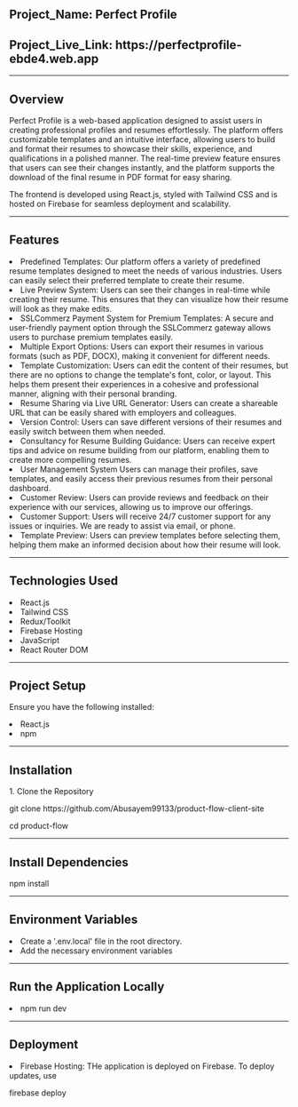  <h2>Project_Name: Perfect Profile</h2>
<h2>Project_Live_Link: https://perfectprofile-ebde4.web.app</h2>

<hr/>
<h2> Overview</h2>

<p>Perfect Profile is a web-based application designed to assist users in creating professional profiles and resumes effortlessly. The platform offers customizable templates and an intuitive interface, allowing users to build and format their resumes to showcase their skills, experience, and qualifications in a polished manner. The real-time preview feature ensures that users can see their changes instantly, and the platform supports the download of the final resume in PDF format for easy sharing.

The frontend is developed using React.js, styled with Tailwind CSS and is hosted on Firebase for seamless deployment and scalability.</p>

<hr/>
<h2>Features</h2>

<li>Predefined Templates:
Our platform offers a variety of predefined resume templates designed to meet the needs of various industries. Users can easily select their preferred template to create their resume.</li>

<li>Live Preview System:
Users can see their changes in real-time while creating their resume. This ensures that they can visualize how their resume will look as they make edits.</li>

<li>SSLCommerz Payment System for Premium Templates:
A secure and user-friendly payment option through the SSLCommerz gateway allows users to purchase premium templates easily.</li>

<li>Multiple Export Options:
Users can export their resumes in various formats (such as PDF, DOCX), making it convenient for different needs.</li>

<li>Template Customization:
Users can edit the content of their resumes, but there are no options to change the template's font, color, or layout. This helps them present their experiences in a cohesive and professional manner, aligning with their personal branding.</li>

<li>Resume Sharing via Live URL Generator:
Users can create a shareable URL that can be easily shared with employers and colleagues.</li>

<li>Version Control:
Users can save different versions of their resumes and easily switch between them when needed.</li>

<li>Consultancy for Resume Building Guidance:
Users can receive expert tips and advice on resume building from our platform, enabling them to create more compelling resumes.</li>

<li>User Management System
Users can manage their profiles, save templates, and easily access their previous resumes from their personal dashboard.</li>

<li>Customer Review:
Users can provide reviews and feedback on their experience with our services, allowing us to improve our offerings.</li>

<li>Customer Support:
Users will receive 24/7 customer support for any issues or inquiries. We are ready to assist via  email, or phone.</li>

<li>Template Preview:
Users can preview templates before selecting them, helping them make an informed decision about how their resume will look.</li>
 <hr/>
<h2>Technologies Used</h2>
<li>React.js</li>
<li>Tailwind CSS</li>
<li>Redux/Toolkit</li>
<li>Firebase Hosting</li>
<li>JavaScript</li>
<li>React Router DOM</li>

<hr/>

<h2>Project Setup</h2>
<p>Ensure you have the following installed:</p>
<li>React.js</li>
<li>npm</li>
<hr/>
<h2>Installation</h2>
<p>1. Clone the Repository</p>
<p>git clone https://github.com/Abusayem99133/product-flow-client-site</p>
<p>cd product-flow</p>
<hr/>
<h2>Install Dependencies</h2>
<p>npm install</p>
<hr/>
<h2>Environment Variables</h2>
<li>Create a '.env.local' file in the root directory.</li>
<li>Add the necessary environment variables</li>
<hr/>

<h2>Run the Application Locally</h2>

<li>npm run dev</li>
<hr/>
<h2>Deployment</h2>
<li>Firebase Hosting: THe application is deployed on Firebase. To deploy updates, use</li>
<p>firebase deploy</p>

